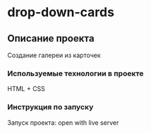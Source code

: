 # drop-down-cards
## Описание проекта

Создание галереи из карточек
  

### Используемые технологии в проекте


HTML + CSS  
  

### Инструкция по запуску

Запуск проекта: open with live server

